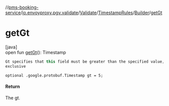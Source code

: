 //[pms-booking-service](../../../../../index.md)/[io.envoyproxy.pgv.validate](../../../index.md)/[Validate](../../index.md)/[TimestampRules](../index.md)/[Builder](index.md)/[getGt](get-gt.md)

# getGt

[java]\
open fun [getGt](get-gt.md)(): Timestamp

```kotlin
Gt specifies that this field must be greater than the specified value,
exclusive

```
`optional .google.protobuf.Timestamp gt = 5;`

#### Return

The gt.